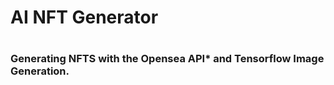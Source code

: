 <h1>AI NFT Generator<h1>

<h3>Generating NFTS with the Opensea API* and Tensorflow Image Generation.<h3>
